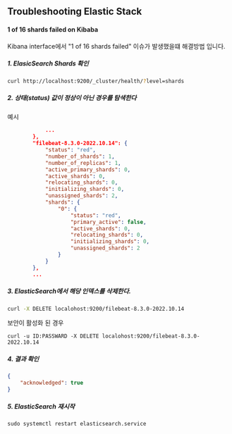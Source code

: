 ## Troubleshooting Elastic Stack

#### 1 of 16 shards failed on Kibaba

Kibana interface에서 "1 of 16 shards failed" 이슈가 발생했을떄 해결방법 입니다. 

##### 1. ElasicSearch Shards 확인

```bash
curl http://localhost:9200/_cluster/health/?level=shards
```

##### 2. 상태(status) 값이 정상이 아닌 경우를 탐색한다

예시
```json
            ...
        },
        "filebeat-8.3.0-2022.10.14": {
			"status": "red",
			"number_of_shards": 1,
			"number_of_replicas": 1,
			"active_primary_shards": 0,
			"active_shards": 0,
			"relocating_shards": 0,
			"initializing_shards": 0,
			"unassigned_shards": 2,
			"shards": {
				"0": {
					"status": "red",
					"primary_active": false,
					"active_shards": 0,
					"relocating_shards": 0,
					"initializing_shards": 0,
					"unassigned_shards": 2
				}
			}
		},
        ...
```

##### 3. ElasticSearch에서 해당 인덱스를 삭제한다.


```bash
curl -X DELETE localohost:9200/filebeat-8.3.0-2022.10.14
```

보안이 활성화 된 경우
```
curl -u ID:PASSWARD -X DELETE localohost:9200/filebeat-8.3.0-2022.10.14
```

##### 4. 결과 확인 

```json
{
    "acknowledged": true
}
```

##### 5. ElasticSearch 재시작

```
sudo systemctl restart elasticsearch.service
```